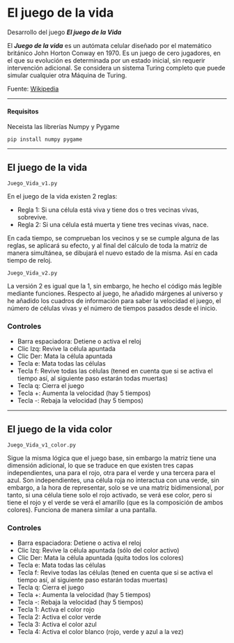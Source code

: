 # El juego de la vida
Desarrollo del juego ***El juego de la Vida***

El ***Juego de la vida*** es un autómata celular diseñado por el matemático británico John Horton Conway en 1970. Es un juego de cero jugadores, en el que su evolución es determinada por un estado inicial, sin requerir intervención adicional. Se considera un sistema Turing completo que puede simular cualquier otra Máquina de Turing.

Fuente: [Wikipedia](https://es.wikipedia.org/wiki/Juego_de_la_vida)

___
#### Requisitos
Neceista las librerías Numpy y Pygame
~~~
pip install numpy pygame
~~~
___

## El juego de la vida
~~~
Juego_Vida_v1.py
~~~

En el juego de la vida existen 2 reglas:
- Regla 1: Si una célula está viva y tiene dos o tres vecinas vivas, sobrevive.
- Regla 2: Si una célula está muerta y tiene tres vecinas vivas, nace.

En cada tiempo, se comprueban los vecinos y se se cumple alguna de las reglas, se aplicará su efecto, y al final del cálculo de toda la matriz de manera simultánea, se dibujará el nuevo estado de la misma. Así en cada tiempo de reloj.

~~~
Juego_Vida_v2.py
~~~

La versión 2 es igual que la 1, sin embargo, he hecho el código más legible mediante funciones. Respecto al juego, he añadido márgenes al universo y he añadido los cuadros de información para saber la velocidad el juego, el número de células vivas y el número de tiempos pasados desde el inicio.

### Controles

- Barra espaciadora: Detiene o activa el reloj
- Clic Izq: Revive la célula apuntada
- Clic Der: Mata la célula apuntada
- Tecla e: Mata todas las células
- Tecla f: Revive todas las células (tened en cuenta que si se activa el tiempo así, al siguiente paso estarán todas muertas)
- Tecla q: Cierra el juego
- Tecla +: Aumenta la velocidad (hay 5 tiempos)
- Tecla -: Rebaja la velocidad (hay 5 tiempos)

___

## El juego de la vida color
~~~
Juego_Vida_v1_color.py
~~~

Sigue la misma lógica que el juego base, sin embargo la matriz tiene una dimensión adicional, lo que se traduce en que existen tres capas independientes, una para el rojo, otra para el verde y una tercera para el azul. Son independientes, una célula roja no interactua con una verde, sin embargo, a la hora de representar, solo se ve una matriz bidimensional, por tanto, si una célula tiene solo el rojo activado, se verá ese color, pero si tiene el rojo y el verde se verá el amarillo (que es la composición de ambos colores). Funciona de manera similar a una pantalla.

### Controles

- Barra espaciadora: Detiene o activa el reloj
- Clic Izq: Revive la célula apuntada (sólo del color activo)
- Clic Der: Mata la célula apuntada (quita todos los colores)
- Tecla e: Mata todas las células
- Tecla f: Revive todas las células (tened en cuenta que si se activa el tiempo así, al siguiente paso estarán todas muertas)
- Tecla q: Cierra el juego
- Tecla +: Aumenta la velocidad (hay 5 tiempos)
- Tecla -: Rebaja la velocidad (hay 5 tiempos)
- Tecla 1: Activa el color rojo
- Tecla 2: Activa el color verde
- Tecla 3: Activa el color azul
- Tecla 4: Activa el color blanco (rojo, verde y azul a la vez)

